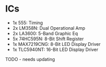 # ICs
* 1x 555: Timing
* 2x LM358N: Dual Operational Amp
* 2x LA3600: 5-Band Graphic Eq
* 5x 74HC595N: 8-Bit Shift Register
* 1x MAX7219CNG: 8-Bit LED Display Driver
* 1x TLC5940NT: 16-Bit LED Display Driver

TODO - needs updating